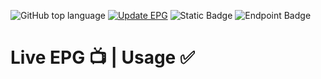 ![GitHub top language](https://img.shields.io/github/languages/top/didikc/TV-EPG)
[![Update EPG](https://github.com/didikc/TV-EPG/actions/workflows/epg-grabber.yml/badge.svg)](https://github.com/didikc/TV-EPG/actions/workflows/epg-grabber.yml)
![Static Badge](https://img.shields.io/badge/Live-EPG-red)
![Endpoint Badge](https://img.shields.io/endpoint?url=https%3A%2F%2Fhits.dwyl.com%2Fdidikc%2FTV-EPG.json&color=orange)

# Live EPG 📺 | Usage ✅
